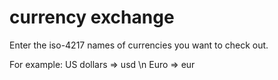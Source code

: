 # currency exchange
Enter the iso-4217 names of currencies you want to check out.

For example: 
US dollars  => usd \n
Euro        => eur
